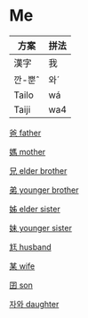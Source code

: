 # Me

方案 | 拼法
--- | ---
漢字| 我
깐-뿐ˆ| 와ˊ
Tailo | wá
Taiji | wa4

[爸 father](relative001.md)

[媽 mother](relative002.md)

[兄 elder brother](relative003.md)

[弟 younger brother](relative004.md)

[姊 elder sister](relative005.md)

[妹 younger sister](relative006.md)

[尪 husband](relative007.md)

[某 wife](relative008.md)

[囝 son](relative009.md)

[자와 daughter](relative010.md)